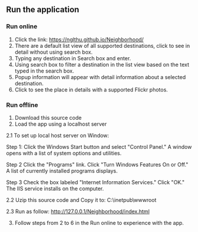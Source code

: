 ## Run the application



### Run online

1. Click the link: https://nglthu.github.io/Neighborhood/
2. There are a default list view of all supported destinations, click to see in detail without using search box.
3. Typing any destination in Search box and enter. 
4. Using search box to filter a destination in the list view based on the text typed in the search box.
5. Popup information will appear with detail information about a selected destination.
6. Click to see the place in details with a supported Flickr photos.

### Run offline

1. Download this source code 
2. Load the app using a localhost server

2.1 To set up local host server on Window: 

Step 1:
Click the Windows Start button and select "Control Panel." A window opens with a list of system options and utilities.

Step 2
Click the "Programs" link. Click "Turn Windows Features On or Off." A list of currently installed programs displays.

Step 3
Check the box labeled "Internet Information Services." Click "OK." The IIS service installs on the computer.

2.2 Uzip this source code and Copy it to: C:\inetpub\wwwroot

2.3 Run as follow: http://127.0.0.1/Neighborhood/index.html

3. Follow steps from 2 to 6 in the Run online to experience with the app. 
